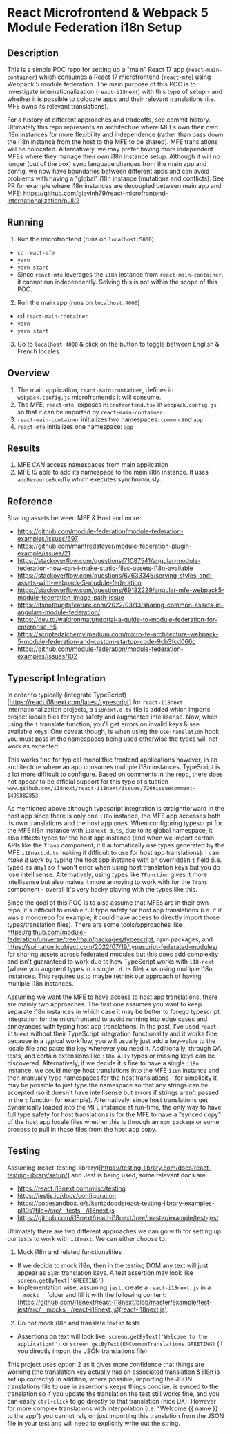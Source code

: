 # React Microfrontend & Webpack 5 Module Federation i18n Setup

## Description

This is a simple POC repo for setting up a "main" React 17 app (`react-main-container`) which consumes a React 17 microfrontend (`react-mfe`) using Webpack 5 module federation. The main purpose of this POC is to investigate internationalization (`react-i18next`) with this type of setup - and whether it is possible to colocate apps and their relevant translations (i.e. MFE owns its relevant translations).

For a history of different approaches and tradeoffs, see commit history. Ultimately this repo represents an architecture where MFEs own their own i18n instances for more flexibility and independence (rather than pass down the i18n instance from the host to the MFE to be shared). MFE translations will be colocated.
Alternatively, we may prefer having more independent MFEs where they manage their own i18n instance setup. Although it will no longer (out of the box) sync language changes from the main app and config, we now have boundaries between different apps and can avoid problems with having a "global" i18n instance (mutations and conflicts). See PR for example where i18n instances are decoupled between main app and MFE: https://github.com/giavinh79/react-microfrontend-internationalization/pull/2

## Running

1. Run the microfrontend (runs on `localhost:5000`)

- `cd react-mfe`
- `yarn`
- `yarn start`
- Since `react-mfe` leverages the `i18n` instance from `react-main-container`, it cannot run independently. Solving this is not within the scope of this POC.

2. Run the main app (runs on `localhost:4000`)

- cd `react-main-container`
- `yarn`
- `yarn start`

3. Go to `localhost:4000` & click on the button to toggle between English & French locales.

## Overview

1. The main application, `react-main-container`, defines in `webpack.config.js` microfrontends it will consume.
2. The MFE, `react-mfe`, exposes `Microfrontend.tsx` in `webpack.config.js` so that it can be imported by `react-main-container`.
3. `react-main-container` initializes two namespaces: `common` and `app`
4. `react-mfe` initializes one namespace: `app`

## Results

1. MFE _CAN_ access namespaces from main application
2. MFE _IS_ able to add its namespace to the main i18n instance. It uses `addResourceBundle` which executes synchronously.

## Reference

Sharing assets between MFE & Host and more:

- https://github.com/module-federation/module-federation-examples/issues/697
- https://github.com/manfredsteyer/module-federation-plugin-example/issues/21
- https://stackoverflow.com/questions/71087541/angular-module-federation-how-can-i-make-static-files-assets-i18n-available
- https://stackoverflow.com/questions/67633345/serving-styles-and-assets-with-webpack-5-module-federation
- https://stackoverflow.com/questions/69192229/angular-mfe-webpack5-module-federation-image-path-issue
- https://itsnotbugitsfeature.com/2022/03/13/sharing-common-assets-in-angulars-module-federation/
- https://dev.to/waldronmatt/tutorial-a-guide-to-module-federation-for-enterprise-n5
- https://scriptedalchemy.medium.com/micro-fe-architecture-webpack-5-module-federation-and-custom-startup-code-9cb3fcd066c
- https://github.com/module-federation/module-federation-examples/issues/102

## Typescript Integration

In order to typically (integrate TypeScript)[https://react.i18next.com/latest/typescript] for `react-i18next` internationalization projects, a `i18next.d.ts` file is added which imports project locale files for type safety and augmented intellisense. Now, when using the `t` translate function, you'll get errors on invalid keys & see available keys! One caveat though, is when using the `useTranslation` hook you must pass in the namespaces being used otherwise the types will not work as expected.

This works fine for typical monolithic frontend applications however, in an architecture where an app consumes multiple i18n instances, TypeScript is a lot more difficult to configure. Based on comments in the repo, there does not appear to be official support for this type of situation - `www.github.com/i18next/react-i18next/issues/726#issuecomment-1499882853`.

As mentioned above although typescript integration is straightforward in the host app since there is only one `i18n` instance, the MFE app accesses both its own translations and the host app ones. When configuring typescript for the MFE i18n instance with `i18next.d.ts`, due to its global namespace, it also affects types for the host app instance (and when we import certain APIs like the `Trans` component, it'll automatically use types generated by the MFE `i18next.d.ts` making it difficult to use for host app translations). I can _make it work_ by typing the host app instance with an overridden `t` field (i.e. typed as any) so it won't error when using host translation keys but you do lose intellisense. Alternatively, using types like `TFunction` gives it more intellisense but also makes it more annoying to work with for the `Trans` component - overall it's very hacky playing with the types like this.

Since the goal of this POC is to also assume that MFEs are in their own repo, it's difficult to enable full type safety for host app translations (i.e. if it was a monorepo for example, it could have access to directly import those types/translation files). There are some tools/approaches like https://github.com/module-federation/universe/tree/main/packages/typescript, npm packages, and https://spin.atomicobject.com/2022/07/19/typescript-federated-modules/ for sharing assets across federated modules but this does add complexity and isn't guaranteed to work due to how TypeScript works with `i18-next` (where you augment types in a single `.d.ts` file) + us using multiple i18n instances. This requires us to maybe rethink our approach of having multiple i18n instances.

Assuming we want the MFE to have access to host app translations, there are mainly two approaches. The first one assumes you want to keep separate i18n instances in which case it may be better to forego typescript integration for the microfrontend to avoid running into edge cases and annoyances with typing host app translations. In the past, I've used `react-i18next` without their TypeScript integration functionality and it works fine because in a typical workflow, you will usually just add a key-value to the locale file and paste the key wherever you need it. Additionally, through QA, tests, and certain extensions like `i18n Ally` typos or missing keys can be discovered. Alternatively, if we decide it's fine to have a single `i18n` instance, we could merge host translations into the MFE `i18n` instance and then manually type namespaces for the host translations - for simplicity it may be possible to just type the namespace so that any strings can be accepted (so it doesn't have intellisense but errors if strings aren't passed in the `t` function for example). Alternatively, since host translations get dynamically loaded into the MFE instance at run-time, the only way to have full type safety for host translations is for the MFE to have a "synced copy" of the host app locale files whether this is through an `npm package` or some process to pull in those files from the host app copy.

## Testing

Assuming (react-testing-library)[https://testing-library.com/docs/react-testing-library/setup/] and Jest is being used, some relevant docs are:
- https://react.i18next.com/misc/testing
- https://jestjs.io/docs/configuration
- https://codesandbox.io/s/kentcdoddsreact-testing-library-examples-pl10s?file=/src/__tests__/i18next.js
- https://github.com/i18next/react-i18next/tree/master/example/test-jest

Ultimately there are two different approaches we can go with for setting up our tests to work with `i18next`. We can either choose to:

1. Mock i18n and related functionalities
 - If we decide to mock i18n, then in the testing DOM any text will just appear as `i18n` translation keys. A test assertion may look like `screen.getByText('GREETING')`
 - Implementation wise, assuming `jest`, create a `react-i18next.js` in a `__mocks__` folder and fill it with the following content: [https://github.com/i18next/react-i18next/blob/master/example/test-jest/src/__mocks__/react-i18next.js](react-i18next.js).
2. Do not mock i18n and translate text in tests
 - Assertions on text will look like: `screen.getByText('Welcome to the application!')` or `screen.getByText(ENCommonTranslations.GREETING)` (if you directly import the JSON translations file)

This project uses option 2 as it gives more confidence that things are working (the translation key actually has an associated translation & i18n is set up correctly).In addition, where possible, importing the JSON translations file to use in assertions keeps things concise, is synced to the translation so if you update the translation the test still works fine, and you can easily `ctrl-click` to go directly to that translation (nice DX). However for more complex translations with interpolation (i.e. "Welcome {{ name }} to the app") you cannot rely on just importing this translation from the JSON file in your test and will need to explicitly write out the string.



